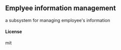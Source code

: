 ## Emplyee information management

a subsystem for managing employee's information

#### License

mit